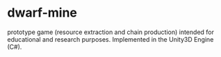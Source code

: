# dwarf-mine
prototype game (resource extraction and chain production) intended for educational and research purposes.
Implemented in the Unity3D Engine (C#).
